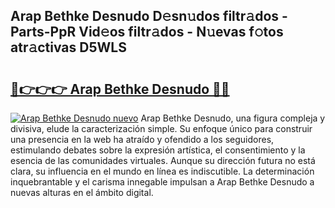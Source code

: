 ## Arap Bethke Desnudo D𝚎sn𝚞dos filtr𝚊dos - Parts-PpR Vid𝚎os filtr𝚊dos - N𝚞evas f𝚘tos atr𝚊ctivas D5WLS

# <h2><a href="http://mb6b17.tromn.icu/?c=Arap+Bethke+Desnudo">🔗👉👉👉 Arap Bethke Desnudo 🔗🔗</a></h2>

[![Arap Bethke Desnudo nuevo](https://i.imgur.com/pEAQMta.gif)](http://mb6b17.tromn.icu/?c=Arap+Bethke+Desnudo)
Arap Bethke Desnudo, una figura compleja y divisiva, elude la caracterización simple. Su enfoque único para construir una presencia en la web ha atraído y ofendido a los seguidores, estimulando debates sobre la expresión artística, el consentimiento y la esencia de las comunidades virtuales. Aunque su dirección futura no está clara, su influencia en el mundo en línea es indiscutible. La determinación inquebrantable y el carisma innegable impulsan a Arap Bethke Desnudo a nuevas alturas en el ámbito digital.
